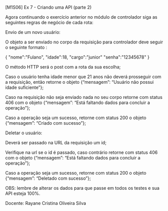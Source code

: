 [M1S06] Ex 7 - Criando uma API (parte 2)

Agora continuando o exercício anterior no módulo de controlador siga as seguintes regras de negócio de cada rota:

Envio de um novo usuário:

O objeto a ser enviado no corpo da requisição para controlador deve seguir o seguinte formato :

{
  "nome":"Fulano",
  "idade":18,
  "cargo":"junior"
  "senha":"12345678"
}

O método HTTP será o post com a rota da sua escolha;

Caso o usuário tenha idade menor que 21 anos não deverá prosseguir com a requisição, então retorne o objeto {“mensagem”: “Usuário não possui idade suficiente”};

Caso na requisição não seja enviado nada no seu corpo retorne com status 406 com o objeto {“mensagem”: “Está faltando dados para concluir a operação”};

Caso a operação seja um sucesso, retorne com status 200 o objeto {“mensagem”: “Criado com sucesso”};

Deletar o usuário:

Deverá ser passado na URL da requisição um id;

Verifique na url se o id é passado, caso contrário retorne com status 406 com o objeto {“mensagem”: “Está faltando dados para concluir a operação”};

Caso a operação seja um sucesso, retorne com status 200 o objeto {“mensagem”: “Deletado com sucesso”};

OBS: lembre de alterar os dados para que passe em todos os testes e sua API esteja 100%.

Docente: Rayane Cristina Oliveira Silva